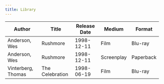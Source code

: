 ```yaml
---
title: Library
---
```

|Author             |Title            |Release Date  |Medium     |Format    |
|-------------------|-----------------|--------------|-----------|----------|
|Anderson, Wes      |Rushmore         |1998-12-11    |Film       |Blu-ray   |
|Anderson, Wes      |Rushmore         |1998-12-11    |Screenplay |Paperback |
|Vinterberg, Thomas | The Celebration |1998-06-19    | Film      |Blu-ray   |
